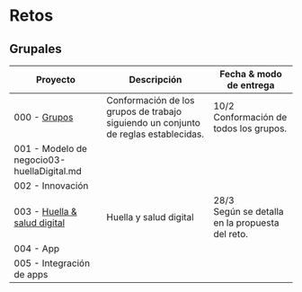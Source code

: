 # Retos

## Grupales

|Proyecto|Descripción|Fecha & modo de entrega
|-|-|-
|000 - [Grupos](00-grupos.md)|Conformación de los grupos de trabajo siguiendo un conjunto de reglas establecidas.|10/2<br>Conformación de todos los grupos.
|001 - Modelo de negocio03-huellaDigital.md
|002 - Innovación
|003 - [Huella & salud digital](03-huellaDigital.md)|Huella y salud digital|28/3 <br> Según se detalla en la propuesta del reto.
|004 - App
|005 - Integración de apps
